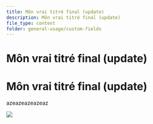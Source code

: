 ```yaml
---
title: Môn vrai titré final (update)
description: Môn vrai titré final (update)
file_type: content
folder: general-usage/custom-fields
---
```

# Môn vrai titré final (update)

# Môn vrai titré final (update)

azeazeazeazeaz

![](/images/1_contenu_1200x841_px_12_79f011f92a_poen1uwv7.webp)
